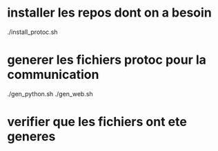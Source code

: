 
# installer les repos dont on a besoin
./install_protoc.sh

# generer les fichiers protoc pour la communication
./gen_python.sh
./gen_web.sh

# verifier que les fichiers ont ete generes
